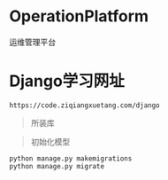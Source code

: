 # OperationPlatform
运维管理平台
# Django学习网址

    https://code.ziqiangxuetang.com/django

> 所装库


> 初始化模型

    python manage.py makemigrations
    python manage.py migrate
  
    
